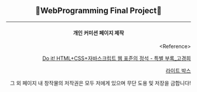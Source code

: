 <h2 align="center">👾WebProgramming Final Project👾</h2><hr>
<h4 align= "center">개인 커미션 페이지 제작</h4>
<p align= "right">&lt;Reference&gt;</p>
<p align= "right">
  <a href="https://buk.io/@kb5278?t=xoO">Do it! HTML+CSS+자바스크립트 웹 표준의 정석 - 특별 부록_고경희</a>
</p>
<p align= "right">
  <a href="http://avioli.github.io/jquery-lightbox/">라이트 박스</a>
</p>
<p align= "right" color= "gray">그 외 페이지 내 창작물의 저작권은 모두 저에게 있으며 무단 도용 및 저장을 금합니다!</p>



